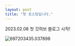 ```yaml
---
layout: post
title: "첫 포스팅입니다."
---
```


2023.02.08 첫 깃허브 블로그 시작!



![697203435.037898]({{site.url}}/images/2023-02-08-first/697203435.037898.jpg)
